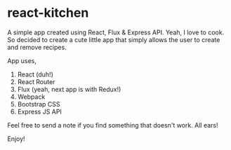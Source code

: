# react-kitchen
A simple app created using React, Flux &amp; Express API. Yeah, I love to cook. So decided to create a cute little app that simply
allows the user to create and remove recipes. 

App uses,

1. React (duh!)
2. React Router
3. Flux (yeah, next app is with Redux!)
4. Webpack
5. Bootstrap CSS
6. Express JS API

Feel free to send a note if you find something that doesn't work. All ears!

Enjoy!

